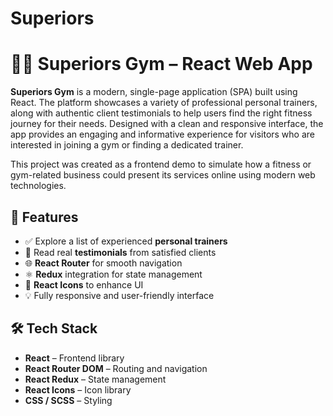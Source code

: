 # Superiors

# 🏋️‍♂️ Superiors Gym – React Web App

**Superiors Gym** is a modern, single-page application (SPA) built using React. The platform showcases a variety of professional personal trainers, along with authentic client testimonials to help users find the right fitness journey for their needs. Designed with a clean and responsive interface, the app provides an engaging and informative experience for visitors who are interested in joining a gym or finding a dedicated trainer.

This project was created as a frontend demo to simulate how a fitness or gym-related business could present its services online using modern web technologies.

## 🚀 Features

- ✅ Explore a list of experienced **personal trainers**
- 💬 Read real **testimonials** from satisfied clients
- 🌐 **React Router** for smooth navigation
- ⚛️ **Redux** integration for state management
- 🎨 **React Icons** to enhance UI
- 💡 Fully responsive and user-friendly interface

## 🛠️ Tech Stack

- **React** – Frontend library
- **React Router DOM** – Routing and navigation
- **React Redux** – State management
- **React Icons** – Icon library
- **CSS / SCSS** – Styling
